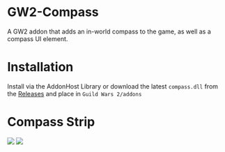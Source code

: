 # GW2-Compass
A GW2 addon that adds an in-world compass to the game, as well as a compass UI element.

# Installation
Install via the AddonHost Library or download the latest `compass.dll` from the [Releases](https://github.com/RaidcoreGG/GW2-Compass/releases) and place in `Guild Wars 2/addons`

# Compass Strip
![](https://i.imgur.com/njKJyUH.png)
![](https://i.imgur.com/V8Vj8Me.png)
